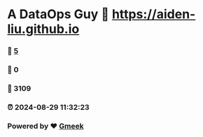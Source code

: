 # A DataOps Guy :link: https://aiden-liu.github.io 
### :page_facing_up: [5](https://aiden-liu.github.io/tag.html) 
### :speech_balloon: 0 
### :hibiscus: 3109 
### :alarm_clock: 2024-08-29 11:32:23 
### Powered by :heart: [Gmeek](https://github.com/Meekdai/Gmeek)
